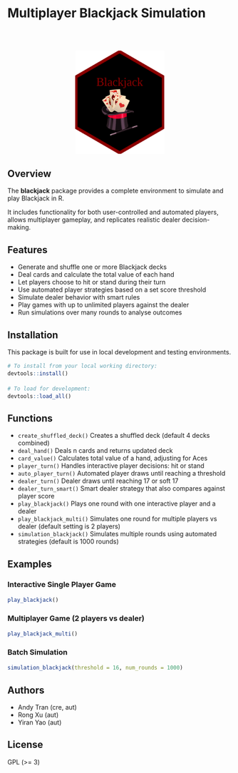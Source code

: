 # Multiplayer Blackjack Simulation 

<br>
</br>

<p align="center">
  <img src="logo/blackjack_sticker.png" width="200"/>
</p>

## Overview

The **blackjack** package provides a complete environment to simulate and play Blackjack in R. 

It includes functionality for both user-controlled and automated players, allows multiplayer gameplay, and replicates realistic dealer decision-making.

## Features 

- Generate and shuffle one or more Blackjack decks
- Deal cards and calculate the total value of each hand
- Let players choose to hit or stand during their turn
- Use automated player strategies based on a set score threshold
- Simulate dealer behavior with smart rules 
- Play games with up to unlimited players against the dealer
- Run simulations over many rounds to analyse outcomes

## Installation

This package is built for use in local development and testing environments.

```r
# To install from your local working directory:
devtools::install()

# To load for development:
devtools::load_all()
```

## Functions 

- `create_shuffled_deck()` Creates a shuffled deck (default 4 decks combined)
- `deal_hand()`	Deals n cards and returns updated deck
- `card_value()`	Calculates total value of a hand, adjusting for Aces
- `player_turn()`	Handles interactive player decisions: hit or stand
- `auto_player_turn()`	Automated player draws until reaching a threshold
- `dealer_turn()`	Dealer draws until reaching 17 or soft 17
- `dealer_turn_smart()`	Smart dealer strategy that also compares against player score
- `play_blackjack()`	Plays one round with one interactive player and a dealer
- `play_blackjack_multi()`	Simulates one round for multiple players vs dealer (default setting is 2 players)
- `simulation_blackjack()`	Simulates multiple rounds using automated strategies (default is 1000 rounds)

## Examples 

### Interactive Single Player Game

```r
play_blackjack()
```

### Multiplayer Game (2 players vs dealer)

```r
play_blackjack_multi()
```


### Batch Simulation

```r
simulation_blackjack(threshold = 16, num_rounds = 1000)
```

## Authors

- Andy Tran (cre, aut)
- Rong Xu (aut)
- Yiran Yao (aut)

## License
GPL (>= 3)



